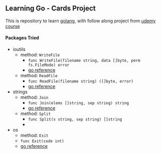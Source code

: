 ## Learning Go - Cards Project 

This is repository to learn [golang](https://go.dev/doc/), with follow along project from [udemy course](https://www.udemy.com/course/go-the-complete-developers-guide/)

#### Packages Tried 
- ioutils
    - method: `WriteFile`
        -  `func WriteFile(filename string, data []byte, perm fs.FileMode) error` 
        - [go reference](https://cs.opensource.google/go/go/+/go1.18:src/io/ioutil/ioutil.go;l=45)
    - method: `ReadFile`
        - `func ReadFile(filename string) ([]byte, error)`
        - [go reference](https://cs.opensource.google/go/go/+/go1.18:src/io/ioutil/ioutil.go;l=36)
- strings
    - method: `Join`
        - `func Join(elems []string, sep string) string`
        - [go reference](https://cs.opensource.google/go/go/+/refs/tags/go1.18:src/strings/strings.go)
    - method: `Split`
        - `func Split(s string, sep string) []string`
        - 
- os
    - method: `Exit`
    - `func Exit(code int)`
    - [go reference](https://pkg.go.dev/os#Exit)
